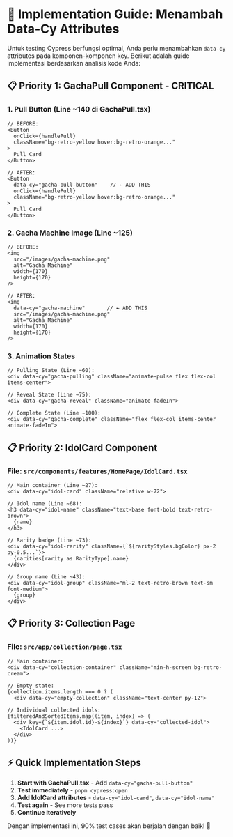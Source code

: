 # 🎯 Implementation Guide: Menambah Data-Cy Attributes

Untuk testing Cypress berfungsi optimal, Anda perlu menambahkan `data-cy` attributes pada komponen-komponen key. Berikut adalah guide implementasi berdasarkan analisis kode Anda:

## 📋 **Priority 1: GachaPull Component - CRITICAL**

### **1. Pull Button (Line ~140 di GachaPull.tsx)**
```tsx
// BEFORE:
<Button
  onClick={handlePull}
  className="bg-retro-yellow hover:bg-retro-orange..."
>
  Pull Card
</Button>

// AFTER:
<Button
  data-cy="gacha-pull-button"    // ← ADD THIS
  onClick={handlePull}
  className="bg-retro-yellow hover:bg-retro-orange..."
>
  Pull Card
</Button>
```

### **2. Gacha Machine Image (Line ~125)**
```tsx
// BEFORE:
<img
  src="/images/gacha-machine.png"
  alt="Gacha Machine"
  width={170}
  height={170}
/>

// AFTER:
<img
  data-cy="gacha-machine"       // ← ADD THIS
  src="/images/gacha-machine.png"
  alt="Gacha Machine"
  width={170}
  height={170}
/>
```

### **3. Animation States**
```tsx
// Pulling State (Line ~60):
<div data-cy="gacha-pulling" className="animate-pulse flex flex-col items-center">

// Reveal State (Line ~75):
<div data-cy="gacha-reveal" className="animate-fadeIn">

// Complete State (Line ~100):  
<div data-cy="gacha-complete" className="flex flex-col items-center animate-fadeIn">
```

## 📋 **Priority 2: IdolCard Component**

### **File: `src/components/features/HomePage/IdolCard.tsx`**

```tsx
// Main container (Line ~27):
<div data-cy="idol-card" className="relative w-72">

// Idol name (Line ~68):
<h3 data-cy="idol-name" className="text-base font-bold text-retro-brown">
  {name}
</h3>

// Rarity badge (Line ~73):
<div data-cy="idol-rarity" className={`${rarityStyles.bgColor} px-2 py-0.5...`}>
  {rarities[rarity as RarityType].name}
</div>

// Group name (Line ~43):
<div data-cy="idol-group" className="ml-2 text-retro-brown text-sm font-medium">
  {group}
</div>
```

## 📋 **Priority 3: Collection Page**

### **File: `src/app/collection/page.tsx`**

```tsx
// Main container:
<div data-cy="collection-container" className="min-h-screen bg-retro-cream">

// Empty state:
{collection.items.length === 0 ? (
  <div data-cy="empty-collection" className="text-center py-12">

// Individual collected idols:
{filteredAndSortedItems.map((item, index) => (
  <div key={`${item.idol.id}-${index}`} data-cy="collected-idol">
    <IdolCard ...>
  </div>
))}
```

## ⚡ **Quick Implementation Steps**

1. **Start with GachaPull.tsx** - Add `data-cy="gacha-pull-button"`
2. **Test immediately** - `pnpm cypress:open` 
3. **Add IdolCard attributes** - `data-cy="idol-card"`, `data-cy="idol-name"`
4. **Test again** - See more tests pass
5. **Continue iteratively**

Dengan implementasi ini, 90% test cases akan berjalan dengan baik! 🎯
